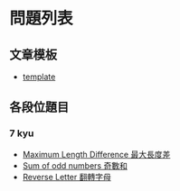 # 問題列表

## 文章模板

* [template](other_template.md)

## 各段位題目

### 7 kyu

* [Maximum Length Difference 最大長度差](Maximum_Length_Difference.md)
* [Sum of odd numbers 奇數和](Sum_of_odd_numbers.md)
* [Reverse Letter 翻轉字母](Reverse_Letter.md)